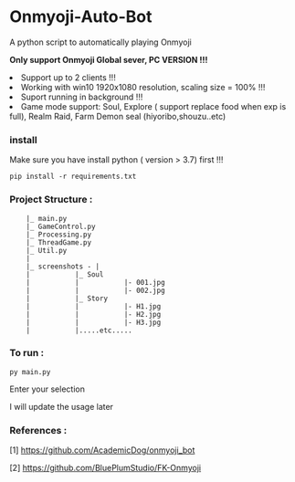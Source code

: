 # Onmyoji-Auto-Bot
A python script to automatically playing Onmyoji

**Only support Onmyoji Global sever, PC VERSION !!!**
<li>Support up to 2 clients !!!
<li>Working with win10  1920x1080 resolution, scaling size = 100% !!!
<li>Suport running in background !!!
<li>Game mode support: Soul, Explore ( support replace food when exp is full), Realm Raid, Farm Demon seal (hiyoribo,shouzu..etc)
	

### install
Make sure you have install python ( version > 3.7) first !!!

    pip install -r requirements.txt


### Project Structure : 
		
		|_ main.py
		|_ GameControl.py
		|_ Processing.py
		|_ ThreadGame.py
		|_ Util.py
		|	
		|_ screenshots - |
		|			|_ Soul
		|			|			|- 001.jpg
		|			|			|- 002.jpg
		|			|_ Story
		|			|			|- H1.jpg
		|			|			|- H2.jpg
		|			|			|- H3.jpg
		|			|.....etc.....
		

### To run :

    py main.py
    
Enter your selection

I will update the usage later
  


### References : 
[1] https://github.com/AcademicDog/onmyoji_bot

[2] https://github.com/BluePlumStudio/FK-Onmyoji

